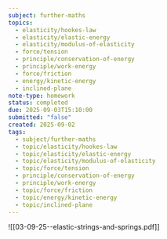 ```yaml
---
subject: further-maths
topics:
  - elasticity/hookes-law
  - elasticity/elastic-energy
  - elasticity/modulus-of-elasticity
  - force/tension
  - principle/conservation-of-energy
  - principle/work-energy
  - force/friction
  - energy/kinetic-energy
  - inclined-plane
note-type: homework
status: completed
due: 2025-09-03T15:10:00
submitted: "false"
created: 2025-09-02
tags:
  - subject/further-maths
  - topic/elasticity/hookes-law
  - topic/elasticity/elastic-energy
  - topic/elasticity/modulus-of-elasticity
  - topic/force/tension
  - principle/conservation-of-energy
  - principle/work-energy
  - topic/force/friction
  - topic/energy/kinetic-energy
  - topic/inclined-plane
---
```

![[03-09-25--elastic-strings-and-springs.pdf]]